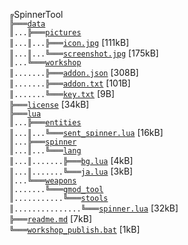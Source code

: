 ﻿`╔`SpinnerTool  
`╠═══`[`data`](https://github.com/dvdvideo1234/SpinnerTool/blob/master/data)  
`║...╠═══`[`pictures`](https://github.com/dvdvideo1234/SpinnerTool/blob/master/data/pictures)  
`║...║...╠═══`[`icon.jpg`](https://github.com/dvdvideo1234/SpinnerTool/blob/master/data/pictures/icon.jpg) [111kB]  
`║...║...╚═══`[`screenshot.jpg`](https://github.com/dvdvideo1234/SpinnerTool/blob/master/data/pictures/screenshot.jpg) [175kB]  
`║...╚═══`[`workshop`](https://github.com/dvdvideo1234/SpinnerTool/blob/master/data/workshop)  
`║.......╠═══`[`addon.json`](https://github.com/dvdvideo1234/SpinnerTool/blob/master/data/workshop/addon.json) [308B]  
`║.......╠═══`[`addon.txt`](https://github.com/dvdvideo1234/SpinnerTool/blob/master/data/workshop/addon.txt) [101B]  
`║.......╚═══`[`key.txt`](https://github.com/dvdvideo1234/SpinnerTool/blob/master/data/workshop/key.txt) [9B]  
`╠═══`[`license`](https://github.com/dvdvideo1234/SpinnerTool/blob/master/license) [34kB]  
`╠═══`[`lua`](https://github.com/dvdvideo1234/SpinnerTool/blob/master/lua)  
`║...╠═══`[`entities`](https://github.com/dvdvideo1234/SpinnerTool/blob/master/lua/entities)  
`║...║...╚═══`[`sent_spinner.lua`](https://github.com/dvdvideo1234/SpinnerTool/blob/master/lua/entities/sent_spinner.lua) [16kB]  
`║...╠═══`[`spinner`](https://github.com/dvdvideo1234/SpinnerTool/blob/master/lua/spinner)  
`║...║...╚═══`[`lang`](https://github.com/dvdvideo1234/SpinnerTool/blob/master/lua/spinner/lang)  
`║...║.......╠═══`[`bg.lua`](https://github.com/dvdvideo1234/SpinnerTool/blob/master/lua/spinner/lang/bg.lua) [4kB]  
`║...║.......╚═══`[`ja.lua`](https://github.com/dvdvideo1234/SpinnerTool/blob/master/lua/spinner/lang/ja.lua) [3kB]  
`║...╚═══`[`weapons`](https://github.com/dvdvideo1234/SpinnerTool/blob/master/lua/weapons)  
`║.......╚═══`[`gmod_tool`](https://github.com/dvdvideo1234/SpinnerTool/blob/master/lua/weapons/gmod_tool)  
`║...........╚═══`[`stools`](https://github.com/dvdvideo1234/SpinnerTool/blob/master/lua/weapons/gmod_tool/stools)  
`║...............╚═══`[`spinner.lua`](https://github.com/dvdvideo1234/SpinnerTool/blob/master/lua/weapons/gmod_tool/stools/spinner.lua) [32kB]  
`╠═══`[`readme.md`](https://github.com/dvdvideo1234/SpinnerTool/blob/master/readme.md) [7kB]  
`╚═══`[`workshop_publish.bat`](https://github.com/dvdvideo1234/SpinnerTool/blob/master/workshop_publish.bat) [1kB]  

